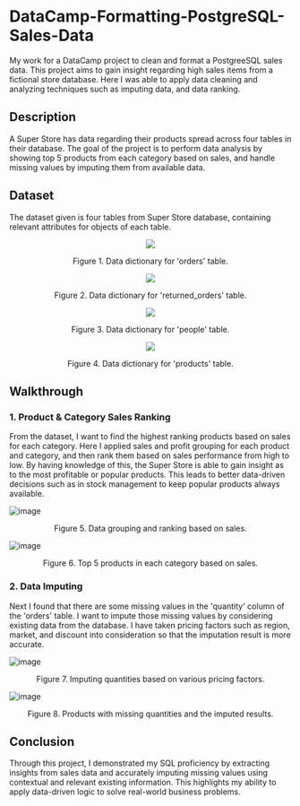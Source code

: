 # DataCamp-Formatting-PostgreSQL-Sales-Data
My work for a DataCamp project to clean and format a PostgreeSQL sales data. This project aims to gain insight regarding high sales items from a fictional store database. Here I was able to apply data cleaning and analyzing techniques such as imputing data, and data ranking.

## Description
A Super Store has data regarding their products spread across four tables in their database. The goal of the project is to perform data analysis by showing top 5 products from each category based on sales, and handle missing values by imputing them from available data.

## Dataset
The dataset given is four tables from Super Store database, containing relevant attributes for objects of each table.

<p align="center">
  <img src="https://github.com/user-attachments/assets/a6ddcf2a-78e3-4ec7-836e-97c9763509fa">
</p>
<p align="center">Figure 1. Data dictionary for 'orders' table.</p>

<p align="center">
  <img src="https://github.com/user-attachments/assets/aca9316e-3fbc-455d-a467-9806253191c0">
</p>
<p align="center">Figure 2. Data dictionary for 'returned_orders' table.</p>

<p align="center">
  <img src="https://github.com/user-attachments/assets/087bbbeb-fc04-4039-b5f8-a613b713e9ff">
</p>
<p align="center">Figure 3. Data dictionary for 'people' table.</p>

<p align="center">
  <img src="https://github.com/user-attachments/assets/4392fa44-689d-4230-9007-66ca6e4e2c1d">
</p>
<p align="center">Figure 4. Data dictionary for 'products' table.</p>

## Walkthrough

### 1. Product & Category Sales Ranking
From the dataset, I want to find the highest ranking products based on sales for each category. Here I applied sales and profit grouping for each product and category, and then rank them based on sales performance from high to low. By having knowledge of this, the Super Store is able to gain insight as to the most profitable or popular products. This leads to better data-driven decisions such as in stock management to keep popular products always available.

![image](https://github.com/user-attachments/assets/63b06113-d071-4f81-8d6c-b97ed4b24721)
<p align="center">Figure 5. Data grouping and ranking based on sales.</p>

![image](https://github.com/user-attachments/assets/d11c30cf-a613-464b-8d05-2abb18a33f7e)
<p align="center">Figure 6. Top 5 products in each category based on sales.</p>

### 2. Data Imputing
Next I found that there are some missing values in the 'quantity' column of the 'orders' table. I want to impute those missing values by considering existing data from the database. I have taken pricing factors such as region, market, and discount into consideration so that the imputation result is more accurate.

![image](https://github.com/user-attachments/assets/c26dccd1-fd60-47a8-82fa-6a616a7d4be2)
<p align="center">Figure 7. Imputing quantities based on various pricing factors.</p>

![image](https://github.com/user-attachments/assets/e724275c-3522-4b1c-8022-c2b70b8bc119)
<p align="center">Figure 8. Products with missing quantities and the imputed results.</p>

## Conclusion
Through this project, I demonstrated my SQL proficiency by extracting insights from sales data and accurately imputing missing values using contextual and relevant existing information. This highlights my ability to apply data-driven logic to solve real-world business problems.
